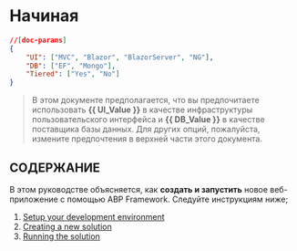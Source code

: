 # Начиная 

````json
//[doc-params]
{
    "UI": ["MVC", "Blazor", "BlazorServer", "NG"],
    "DB": ["EF", "Mongo"],
    "Tiered": ["Yes", "No"]
}
````

> В этом документе предполагается, что вы предпочитаете использовать **{{ UI_Value }}** в качестве инфраструктуры пользовательского интерфейса и **{{ DB_Value }}** в качестве поставщика базы данных. Для других опций, пожалуйста, измените предпочтения в верхней части этого документа. 

## СОДЕРЖАНИЕ 

В этом руководстве объясняется, как **создать и запустить** новое веб-приложение с помощью ABP Framework. Следуйте инструкциям ниже; 

1. [Setup your development environment](Getting-Started-Setup-Environment)
2. [Creating a new solution](Getting-Started-Create-Solution.md)
3. [Running the solution](Getting-Started-Running-Solution.md)